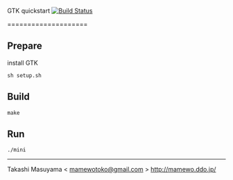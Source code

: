 GTK quickstart
[![Build Status](https://travis-ci.com/mamewotoko/gtk_quickstart.svg?branch=master)](https://travis-ci.com/mamewotoko/gtk_quickstart)
<!-- TODO: replace URL with the URL of new repository -->
====================

Prepare
-------

install GTK

```
sh setup.sh
```

Build
------

```
make
```

Run
----

```
./mini
```

----
Takashi Masuyama < mamewotoko@gmail.com >
http://mamewo.ddo.jp/
